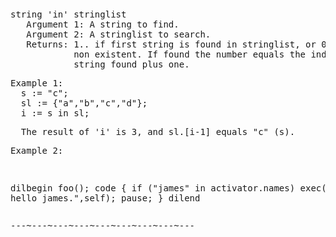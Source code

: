 <div class="mw-parser-output"><p><br />
<span id="esinsl"></span>
</p>
<pre>string 'in' stringlist
   Argument 1: A string to find.
   Argument 2: A stringlist to search.
   Returns: 1.. if first string is found in stringlist, or 0 if it is
            non existent. If found the number equals the index of the
            string found plus one.
</pre>
<pre>Example 1:
  s&#160;:= "c";
  sl&#160;:= {"a","b","c","d"};
  i&#160;:= s in sl;
</pre>
<pre>  The result of 'i' is 3, and sl.[i-1] equals "c" (s).
</pre>
<pre>Example 2:
</pre>
<pre>

   dilbegin foo();
   code
   {
     if ("james" in activator.names)
       exec("say hello james.",self);
     pause;
   }
   dilend
</pre>
<pre>---~---~---~---~---~---~---~---~---
</pre></div>